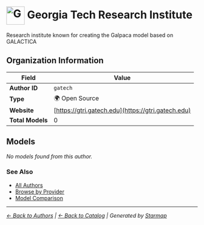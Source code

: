 # <img src="https://raw.githubusercontent.com/agentstation/starmap/master/internal/embedded/logos/gatech.svg" alt="Georgia Tech Research Institute logo" width="48" height="48" style="vertical-align: middle;"> Georgia Tech Research Institute
  
  
  
Research institute known for creating the Galpaca model based on GALACTICA
  
  
## Organization Information
  
| Field | Value |
|---------|---------|
| **Author ID** | `gatech` |
| **Type** | 🌍 Open Source |
| **Website** | [https://gtri.gatech.edu](https://gtri.gatech.edu) |
| **Total Models** | 0 |

  
## Models
  
*No models found from this author.*
  
### See Also
  
- [All Authors](../)
- [Browse by Provider](../../providers/)
- [Model Comparison](../../models/)
  
---
*_[← Back to Authors](../) | [← Back to Catalog](../../) | Generated by [Starmap](https://github.com/agentstation/starmap)_*